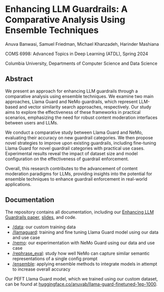 # Enhancing LLM Guardrails: A Comparative Analysis Using Ensemble Techniques

Anuva Banwasi, Samuel Friedman, Michael Khanzadeh, Harinder Mashiana

COMS 6998: Advanced Topics in Deep Learning (ATDL), Spring 2024

Columbia University, Departments of Computer Science and Data Science

## Abstract

We present an approach for enhancing LLM guardrails through a comparative analysis using ensemble techniques. We examine two main approaches, Llama Guard and NeMo guardrails, which represent LLM-based and vector similarity search approaches, respectively. Our study aims to explore the effectiveness of these frameworks in practical scenarios, emphasizing the need for robust content moderation interfaces between users and LLMs.

We conduct a comparative study between Llama Guard and NeMo, evaluating their accuracy on new guardrail categories. We then propose novel strategies to improve upon existing guardrails, including fine-tuning Llama Guard for novel guardrail categories with practical use cases. Experimental results reveal the impact of dataset size and model configuration on the effectiveness of guardrail enforcement.

Overall, this research contributes to the advancement of content moderation paradigms for LLMs, providing insights into the potential for ensemble techniques to enhance guardrail enforcement in real-world applications.

## Documentation

The repository contains all documentation, including our [Enhancing LLM Guardrails paper](Enhancing_LLM_Guardrails_Paper.pdf), [slides](ATDL_Guard_Slides.pdf), and code.

- [/data](/data): our custom training data
- [/llamaguard](/llamaguard): training and fine tuning Llama Guard model using our data and use case
- [/nemo](/nemo): our experimentation with NeMo Guard using our data and use case
- [/rephrase_eval](/rephrase_eval): study how well NeMo can capture similar semantic representations of a single config prompt
- [/ensemble](/ensemble): applying ensemble methods to integrate models in attempt to increase overall accuracy

Our PEFT Llama Guard model, which we trained using our custom dataset, can be found at [huggingface.co/anuvab/llama-guard-finetuned-1ep-1000](https://huggingface.co/anuvab/llama-guard-finetuned-1ep-1000).

